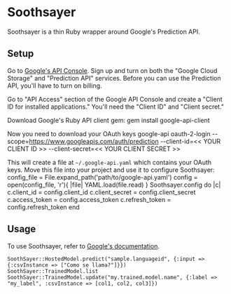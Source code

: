 # Soothsayer
Soothsayer is a thin Ruby wrapper around Google's Prediction API.

## Setup
Go to [Google's API Console](http://code.google.com/apis/console). Sign up and turn on both the "Google Cloud Storage" and "Prediction API" services. Before you can use the Prediction API, you'll have to turn on billing.

Go to "API Access" section of the Google API Console and create a "Client ID for installed applications." You'll need the "Client ID" and "Client secret."

Download Google's Ruby API client gem:
    gem install google-api-client

Now you need to download your OAuth keys
    google-api oauth-2-login --scope=https://www.googleapis.com/auth/prediction --client-id=<< YOUR CLIENT ID >> --client-secret=<< YOUR CLIENT SECRET >>

This will create a file at <code>~/.google-api.yaml</code> which contains your OAuth keys. Move this file into your project and use it to configure Soothsayer:
    config_file = File.expand_path('path/to/google-api.yaml')
    config = open(config_file, 'r'){ |file| YAML.load(file.read) }
    Soothsayer.config do |c|
      c.client_id = config.client_id
      c.client_secret = config.client_secret
      c.access_token = config.access_token
      c.refresh_token = config.refresh_token
    end

## Usage
To use Soothsayer, refer to [Google's documentation](https://developers.google.com/prediction/docs/reference/v1.5/reference).

    SoothSayer::HostedModel.predict("sample.languageid", {:input => {:csvInstance => ["Como se llama?"]}})
    SoothSayer::TrainedModel.list
    SoothSayer::TrainedModel.update("my.trained.model.name", {:label => "my_label", :csvInstance => [col1, col2, col3]})